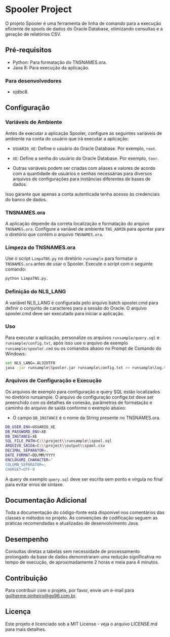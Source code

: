 # Spooler Project

O projeto Spooler é uma ferramenta de linha de comando para a execução eficiente de spools de dados do Oracle Database, otimizando consultas e a geração de relatórios CSV.

## Pré-requisitos

- Python: Para formatação do TNSNAMES.ora.
- Java 8: Para execução da aplicação.

### Para desenvolvedores

- ojdbc8.

## Configuração

### Variáveis de Ambiente

Antes de executar a aplicação Spooler, configure as seguintes variáveis de ambiente na conta do usuário que irá executar a aplicação:

- `USUARIO_XE`: Define o usuário do Oracle Database. Por exemplo, `root`.
- `XE`: Define a senha do usuário do Oracle Database. Por exemplo, `toor`.

- Outras variáveis podem ser criadas com aliases e valores de acordo com a quantidade de usuários e senhas necessárias para diversos arquivos de configurações para instâncias diferentes de bases de dados.

Isso garante que apenas a conta autenticada tenha acesso às credenciais do banco de dados.

### TNSNAMES.ora

A aplicação depende da correta localização e formatação do arquivo `TNSNAMES.ora`. Configure a variável de ambiente `TNS_ADMIN` para apontar para o diretório que contém o arquivo `TNSNAMES.ora`.

### Limpeza do TNSNAMES.ora

Use o script `LimpaTNS.py` no diretório `runsample` para formatar o `TNSNAMES.ora` antes de usar o Spooler. Execute o script com o seguinte comando:

```bash
python LimpaTNS.py.
```

### Definição do NLS_LANG
A variável NLS_LANG é configurada pelo arquivo batch spooler.cmd para definir o conjunto de caracteres para a sessão do Oracle. O arquivo spooler.cmd deve ser executado para iniciar a aplicação.

### Uso
Para executar a aplicação, personalize os arquivos `runsample/query.sql` e `runsample/config.txt`, após isso use o arquivo de exemplo `runsample/spooler.cmd` ou os comandos abaixo no Prompt de Comando do Windows:

```bash
set NLS_LANG=.AL32UTF8
java -jar runsample\Spooler.jar runsample\config.txt >> runsample\log.txt 2>&1
```

### Arquivos de Configuração e Execução
Os arquivos de exemplo para configuração e query SQL estão localizados no diretório runsample. O arquivo de configuração confige.txt deve ser preenchido com os detalhes de conexão, parâmetros de formatação e caminho do arquivo de saída conforme o exemplo abaixo:

- O campo `DB_INSTANCE` é o nome da String presente no TNSNAMES.ora.

```bash
DB_USER_ENV=USUARIO_XE
DB_PASSWORD_ENV=XE
DB_INSTANCE=XE
SQL_FILE_PATH=C:\\project\\runsample\\spool.sql
ARQUIVO_SAIDA=C:\\project\\output\\spool.csv
DECIMAL_SEPARATOR=.
DATE_FORMAT=DD/MM/YYYY
ENCLOSURE_CHARACTER="
COLUMN_SEPARATOR=;
CHARSET=UTF-8
```

A query de exemplo `query.sql` deve ser escrita sem ponto e vírgula no final para evitar erros de sintaxe.

## Documentação Adicional
Toda a documentação do código-fonte está disponível nos comentários das classes e métodos no projeto. As convenções de codificação seguem as práticas recomendadas e atualizadas de desenvolvimento Java.

## Desempenho
Consultas diretas a tabelas sem necessidade de processamento prolongado da base de dados demonstraram uma redução significativa no tempo de execução, de aproximadamente 2 horas e meia para 4 minutos.

## Contribuição
Para contribuir com o projeto, por favor, envie um e-mail para guilherme.pinheiro@gp96.com.br.

## Licença

Este projeto é licenciado sob a MIT License - veja o arquivo LICENSE.md para mais detalhes.
